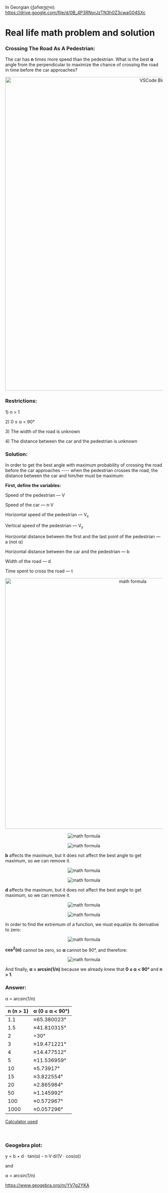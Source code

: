In Georgian (ქართული): https://drive.google.com/file/d/0B_4P3RNorJzTN3h0Z3cwaG04SXc
# Real life math problem and solution

<h3>Crossing The Road As A Pedestrian:</h3>
<p>The car has <strong>n</strong> times more speed than the pedestrian. What is the best <strong>α</strong> angle from the perpendicular to maximize the chance of crossing the road in time before the car approaches?</p>

<p align="center"><img
  src="https://raw.githubusercontent.com/leodevbro/road-crossing-math-problem/main/image/aa-intro.jpg"
  alt="VSCode Blockman Icon"
  width="1000px"
/></p>
<h3>Restrictions:</h3>

<p>1) n &gt; 1</p>
<p>2) 0 &leq; α &lt; 90°</p>
<p>3) The width of the road is unknown</p>
<p>4) The distance between the car and the pedestrian is unknown</p>



<h3>Solution:</h3>
<p>In order to get the best angle with maximum probability of crossing the road before the car approaches ---- when the pedestrian crosses the road, the distance between the car and him/her must be maximum:</p>

<p><strong>First, define the variables:</strong></p>
<p>Speed of the pedestrian — V</p>
<p>Speed of the car — n⋅V</p>
<p>Horizontal speed of the pedestrian — V<sub>x</sub></p>
<p>Vertical speed of the pedestrian — V<sub>y</sub></p>
<p>Horizontal distance between the first and the last point of the pedestrian — a (not α)</p>
<p>Horizontal distance between the car and the pedestrian — b</p>
<p>Width of the road — d</p>
<p>Time spent to cross the road — t</p>

<p align="center"><img
  src="https://raw.githubusercontent.com/leodevbro/road-crossing-math-problem/main/image/geo-scheme.jpg"
  alt="math formula"
  width="800px"
/></p>

<p align="center"><img
  src="https://raw.githubusercontent.com/leodevbro/road-crossing-math-problem/main/image/sn-01.png"
  alt="math formula"
/></p>

<p align="center"><img
  src="https://raw.githubusercontent.com/leodevbro/road-crossing-math-problem/main/image/sn-02.png"
  alt="math formula"
/></p>

<p><strong>b</strong> affects the maximum, but it does not affect the best angle to get maximum, so we can remove it.</p>

<p align="center"><img
  src="https://raw.githubusercontent.com/leodevbro/road-crossing-math-problem/main/image/sn-03.png"
  alt="math formula"
/></p>

<p align="center"><img
  src="https://raw.githubusercontent.com/leodevbro/road-crossing-math-problem/main/image/sn-04.png"
  alt="math formula"
/></p>

<p><strong>d</strong> affects the maximum, but it does not affect the best angle to get maximum, so we can remove it.</p>

<p align="center"><img
  src="https://raw.githubusercontent.com/leodevbro/road-crossing-math-problem/main/image/sn-05.png"
  alt="math formula"
/></p>

<p align="center"><img
  src="https://raw.githubusercontent.com/leodevbro/road-crossing-math-problem/main/image/sn-06.png"
  alt="math formula"
/></p>

<p>In order to find the extremum of a function, we must equalize its derivative to zero:</p>

<p align="center"><img
  src="https://raw.githubusercontent.com/leodevbro/road-crossing-math-problem/main/image/sn-07.png"
  alt="math formula"
/></p>

<p><strong>cos<sup>2</sup>(α)</strong> cannot be zero, so <strong>α</strong> cannot be 90°, and therefore:</p>

<p align="center"><img
  src="https://raw.githubusercontent.com/leodevbro/road-crossing-math-problem/main/image/sn-08.png"
  alt="math formula"
/></p>

<p>And finally, <strong>α = arcsin(1/n)</strong> because we already knew that <strong>0 &leq; α &lt; 90°</strong> and <strong>n &gt; 1</strong>.</p>

<h3>Answer:</h3>
<p>α = arcsin(1/n)</p>


<table>
  <thead>
    <tr>
      <th>n (n > 1)</th>
      <th>α (0 &leq; α &lt; 90°)</th>
    </tr>
  </thead>
  <tbody>
    <tr>
      <td>1.1</td>
      <td>≈65.380023°</td>
    </tr>
    <tr>
      <td>1.5</td>
      <td>≈41.810315°</td>
    </tr>
    <tr>
      <td>2</td>
      <td>=30°</td>
    </tr>
    <tr>
      <td>3</td>
      <td>≈19.471221°</td>
    </tr>
    <tr>
      <td>4</td>
      <td>≈14.477512°</td>
    </tr>
    <tr>
      <td>5</td>
      <td>≈11.536959°</td>
    </tr>
    <tr>
      <td>10</td>
      <td>≈5.73917°</td>
    </tr>
    <tr>
      <td>15</td>
      <td>≈3.822554°</td>
    </tr>
    <tr>
      <td>20</td>
      <td>≈2.865984°</td>
    </tr>
    <tr>
      <td>50</td>
      <td>≈1.145992°</td>
    </tr>
    <tr>
      <td>100</td>
      <td>≈0.572967°</td>
    </tr>
    <tr>
      <td>1000</td>
      <td>≈0.057296°</td>
    </tr>
  </tbody>
</table>
<a href="https://www.rapidtables.com/calc/math/Sin_Calculator.html">Calculator used</a>


<br />
<br />
<br />



<h3>Geogebra plot:</h3>
<p>y = b + d ⋅ tan(α) - n⋅V⋅d/(V ⋅ cos(α))</p>
<p>and</p>
<p>α = arcsin(1/n)</p>
<a href="https://www.geogebra.org/m/YV7g2YKA">https://www.geogebra.org/m/YV7g2YKA</a>
